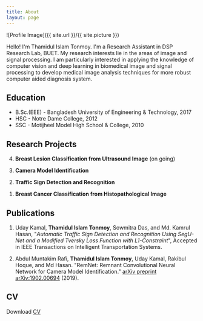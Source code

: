 ```yaml
---
title: About
layout: page
---
```

![Profile Image]({{ site.url }}/{{ site.picture }})


<p>Hello!  I'm Thamidul Islam Tonmoy. I'm a Research Assistant in DSP Research Lab, BUET. My research interests lie in the areas of image and signal processing. I am particularly  interested in applying the knowledge of computer vision and deep learning in biomedical image and signal processing to develop medical image analysis techniques for more robust computer aided diagnosis system.</p>


<h2>Education</h2>
<ul class="skill-list">
	<li>B.Sc.(EEE) - Bangladesh University of Engineering & Technology, 2017</li>
	<li>HSC - Notre Dame College, 2012</li>
	<li>SSC - Motijheel Model High School & College, 2010</li>
</ul>


<h2>Research Projects</h2>
<ol reversed>
        <li><p><b>Breast Lesion Classification from Ultrasound Image</b> (on going)</p></li>
	<li><p><b>Camera Model Identification</b><br></p></li>
        <li><p><b>Traffic Sign Detection and Recognition</b></p></li>
        <li><p><b>Breast Cancer Classification from Histopathological Image</b></p></li>
</ol>


<h2>Publications</h2>
<ol>
        <li><p>Uday Kamal, <b>Thamidul Islam Tonmoy</b>, Sowmitra Das, and Md. Kamrul Hasan, "<i>Automatic Traffic Sign Detection and Recognition Using SegU-Net and a Modified Tversky Loss Function with L1-Constraint</i>", Accepted in IEEE Transactions on Intelligent Transportation Systems.</p></li>
	<li><p>Abdul Muntakim Rafi, <b>Thamidul Islam Tonmoy</b>, Uday Kamal, Rakibul Hoque, and Md Hasan. "RemNet: Remnant Convolutional Neural Network for Camera Model Identification." <a href='https://arxiv.org/abs/1902.00694'>arXiv preprint arXiv:1902.00694</a> (2019).</p></li>
</ol>


<h2>CV</h2>
<p>Download <a href='/assets/CV_TONMOY.pdf'>CV</a></p>
